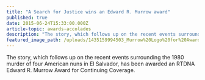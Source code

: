 ```yaml
---
title: "A Search for Justice wins an Edward R. Murrow award"
published: true
date: 2015-06-24T15:33:00.000Z
article-topic: awards-accolades
description: "The story, which follows up on the recent events surrounding the 1980 murder of four American nuns in El Salvador, has been awarded an RTDNA Edward R. Murrow Award for Continuing Coverage. "
featured_image_path: /uploads/1435159994503_Murrow%20Logo%20for%20Award%20Winners%202015.png
---
```


The story, which follows up on the recent events surrounding the 1980 murder of four American nuns in El Salvador, has been awarded an RTDNA Edward R. Murrow Award for Continuing Coverage.

